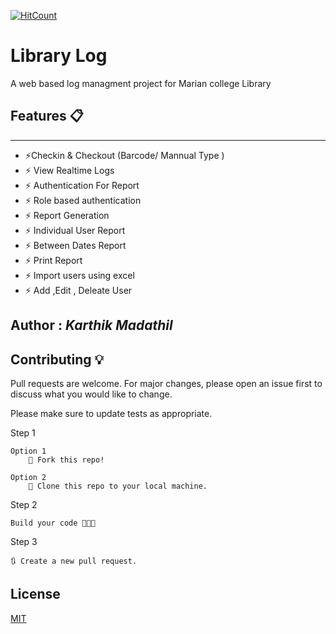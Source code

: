 [![HitCount](http://hits.dwyl.com/KarthikMadathil/https://githubcom/KarthikMadathil/Library-Log.svg)](http://hits.dwyl.com/KarthikMadathil/https://githubcom/KarthikMadathil/Library-Log)
# Library Log 
A web based log managment project for Marian college Library 

## Features 📋
___
- ⚡️Checkin & Checkout (Barcode/ Mannual Type )
- ⚡️ View Realtime Logs
- ⚡️ Authentication For Report
- ⚡️ Role based authentication
- ⚡️ Report Generation
- ⚡️ Individual User Report
- ⚡️ Between Dates Report
- ⚡️ Print Report
- ⚡️ Import users using excel 
- ⚡️ Add ,Edit , Deleate User 

 
## Author : *Karthik Madathil* 


## Contributing 💡
Pull requests are welcome. For major changes, please open an issue first to discuss what you would like to change.

Please make sure to update tests as appropriate.

Step 1

    Option 1
        🍴 Fork this repo!

    Option 2
        👯 Clone this repo to your local machine.

Step 2

    Build your code 🔨🔨🔨

Step 3

    🔃 Create a new pull request.


## License
[MIT](https://choosealicense.com/licenses/mit/)
